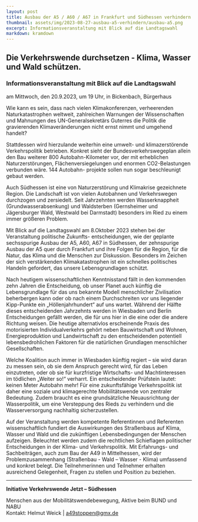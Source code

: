 ```yaml
---
layout: post
title: Ausbau der A5 / A60 / A67 in Frankfurt und Südhessen verhindern
thumbnail: assets/img/2023-08-27-ausbau-a5-verhindern/ausbau-a5.png
excerpt: Informationsveranstaltung mit Blick auf die Landtagswahl
markdown: kramdown
---
```

## Die Verkehrswende durchsetzen - Klima, Wasser und Wald schützen.

### Informationsveranstaltung mit Blick auf die Landtagswahl
am Mittwoch, den 20.9.2023, um 19 Uhr, in Bickenbach, Bürgerhaus

Wie kann es sein, dass nach vielen Klimakonferenzen, verheerenden Naturkatastrophen weltweit, zahlreichen Warnungen der Wissenschaften und Mahnungen des UN-Generalsekretärs Guterres die Politik die gravierenden Klimaveränderungen nicht ernst nimmt und umgehend handelt?

Stattdessen wird hierzulande weiterhin eine umwelt- und klimazerstörende Verkehrspolitik betrieben. Konkret sieht der Bundesverkehrswegeplan allein den Bau weiterer 800 Autobahn-Kilometer vor, der mit erheblichen Naturzerstörungen, Flächenversiegelungen und enormen CO2-Belastungen verbunden wäre. 144 Autobahn- projekte sollen nun sogar beschleunigt gebaut werden.

Auch Südhessen ist eine von Naturzerstörung und Klimakrise gezeichnete Region. Die Landschaft ist von vielen Autobahnen und Verkehrswegen durchzogen und zersiedelt. Seit Jahrzehnten werden Wasserknappheit (Grundwasserabsenkung) und Waldsterben (Gernsheimer und Jägersburger Wald, Westwald bei Darmstadt) besonders im Ried zu einem immer größeren Problem.

Mit Blick auf die Landtagswahl am 8.Oktober 2023 stehen bei der Veranstaltung politische Zukunfts- entscheidungen, wie der geplante sechsspurige Ausbau der A5, A60, A67 in Südhessen, der zehnspurige Ausbau der A5 quer durch Frankfurt und ihre Folgen für die Region, für die Natur, das Klima und die Menschen zur Diskussion. Besonders im Zeichen der sich verstärkenden Klimakatastrophen ist ein schnelles politisches Handeln gefordert, das unsere Lebensgrundlagen schützt.

Nach heutigem wissenschaftlichen Kenntnisstand fällt in den kommenden zehn Jahren die Entscheidung, ob unser Planet auch künftig die Lebensgrundlage für das uns bekannte Modell menschlicher Zivilisation beherbergen kann oder ob nach einem Durchschreiten vor uns liegender Kipp-Punkte ein „Höllenjahrhundert“ auf uns wartet. Während der Hälfte dieses entscheidenden Jahrzehnts werden in Wiesbaden und Berlin Entscheidungen gefällt werden, die für uns hier in die eine oder die andere Richtung weisen. Die heutige alternativlos erscheinende Praxis des motorisierten Individualverkehrs gehört neben Bauwirtschaft und Wohnen, Energieproduktion und Landwirtschaft zu den entscheidenden potentiell lebensbedrohlichen Faktoren für die natürlichen Grundlagen menschlicher Gesellschaften.

Welche Koalition auch immer in Wiesbaden künftig regiert – sie wird daran zu messen sein, ob sie dem Anspruch gerecht wird, für das Leben einzutreten, oder ob sie für kurzfristige Wirtschafts- und Machtinteressen im tödlichen „Weiter so!“ verharrt. Ein entscheidender Prüfstein lautet: keinen Meter Autobahn mehr!
Für eine zukunftsfähige Verkehrspolitik ist daher eine soziale und klimagerechte Mobilitätswende von zentraler Bedeutung. Zudem braucht es eine grundsätzliche Neuausrichtung der Wasserpolitik, um eine Versteppung des Rieds zu verhindern und die Wasserversorgung nachhaltig sicherzustellen.

Auf der Veranstaltung werden kompetente Referentinnen und Referenten wissenschaftlich fundiert die Auswirkungen des Straßenbaus auf Klima, Wasser und Wald und die zukünftigen Lebensbedingungen der Menschen aufzeigen. Beleuchtet werden zudem die rechtlichen Schieflagen politischer Entscheidungen in der Klima- und Verkehrspolitik. Mit Erfahrungs- und Sachbeiträgen, auch zum Bau der A49 in Mittelhessen, wird der Problemzusammenhang (Straßenbau - Wald – Wasser - Klima) umfassend und konkret belegt. Die Teilnehmerinnen und Teilnehmer erhalten ausreichend Gelegenheit, Fragen zu stellen und Position zu beziehen.

<object style="width: 100%; height: 100vw;" type="application/pdf" data="/assets/img/2023-08-27-ausbau-a5-verhindern/infoveranstaltung.pdf?#navpanes=0&toolbar=0#view=FitH"></object>

---
**Initiative Verkehrswende Jetzt – Südhessen**

Menschen aus der Mobilitätswendebewegung, Aktive beim BUND und NABU<br />
Kontakt: Helmut Weick | a49stoppen@gmx.de